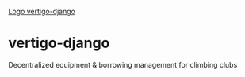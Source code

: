 [Logo vertigo-django](https://raw.githubusercontent.com/linuxipho/vertigo-django/master/static/img/vertigodjango.png)

# vertigo-django
Decentralized equipment &amp; borrowing management for climbing clubs
